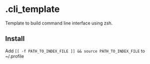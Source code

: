 # .cli_template
Template to build command line interface using zsh.


## Install

Add `[[ -f PATH_TO_INDEX_FILE ]] && source PATH_TO_INDEX_FILE` to ~/.profile
